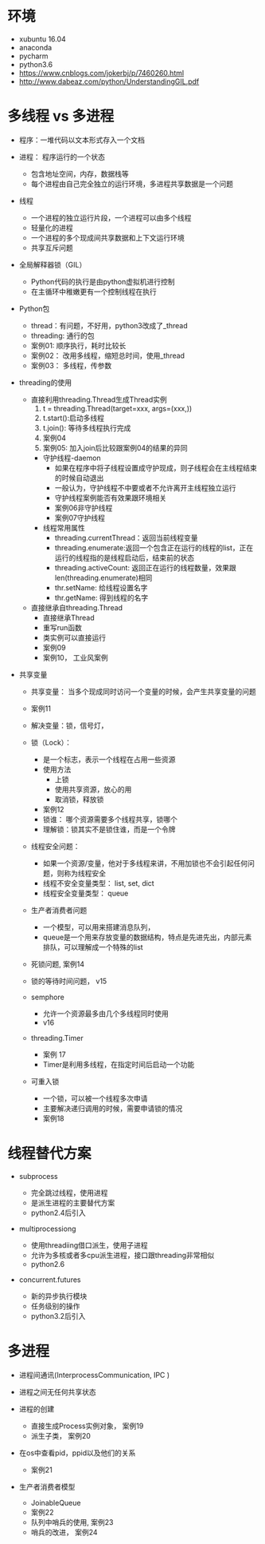 # 环境
- xubuntu 16.04
- anaconda
- pycharm
- python3.6
- https://www.cnblogs.com/jokerbj/p/7460260.html
- http://www.dabeaz.com/python/UnderstandingGIL.pdf

# 多线程 vs 多进程
- 程序：一堆代码以文本形式存入一个文档
- 进程： 程序运行的一个状态
    - 包含地址空间，内存，数据栈等
    - 每个进程由自己完全独立的运行环境，多进程共享数据是一个问题
- 线程
    - 一个进程的独立运行片段，一个进程可以由多个线程
    - 轻量化的进程
    - 一个进程的多个现成间共享数据和上下文运行环境
    - 共享互斥问题
- 全局解释器锁（GIL）
    - Python代码的执行是由python虚拟机进行控制
    - 在主循环中稚嫩更有一个控制线程在执行
  
- Python包
    - thread：有问题，不好用，python3改成了_thread
    -  threading: 通行的包
    - 案例01: 顺序执行，耗时比较长
    - 案例02： 改用多线程，缩短总时间，使用_thread
    - 案例03： 多线程，传参数
    
- threading的使用
    - 直接利用threading.Thread生成Thread实例
        1. t = threading.Thread(target=xxx, args=(xxx,))
        2. t.start():启动多线程
        3. t.join(): 等待多线程执行完成
        4. 案例04
        5. 案例05: 加入join后比较跟案例04的结果的异同
        - 守护线程-daemon
            - 如果在程序中将子线程设置成守护现成，则子线程会在主线程结束的时候自动退出
            - 一般认为，守护线程不中要或者不允许离开主线程独立运行
            - 守护线程案例能否有效果跟环境相关
            - 案例06非守护线程
            - 案例07守护线程            
        - 线程常用属性
            -  threading.currentThread：返回当前线程变量
            - threading.enumerate:返回一个包含正在运行的线程的list，正在运行的线程指的是线程启动后，结束前的状态
            - threading.activeCount: 返回正在运行的线程数量，效果跟 len(threading.enumerate)相同
            - thr.setName: 给线程设置名字
            - thr.getName: 得到线程的名字
    - 直接继承自threading.Thread
        - 直接继承Thread
        - 重写run函数
        - 类实例可以直接运行
        - 案例09
        - 案例10， 工业风案例
- 共享变量
    - 共享变量： 当多个现成同时访问一个变量的时候，会产生共享变量的问题
    - 案例11
    - 解决变量：锁，信号灯，
    - 锁（Lock）：
        - 是一个标志，表示一个线程在占用一些资源
        - 使用方法
            - 上锁
            - 使用共享资源，放心的用
            - 取消锁，释放锁
        - 案例12
        - 锁谁： 哪个资源需要多个线程共享，锁哪个
        - 理解锁：锁其实不是锁住谁，而是一个令牌
    - 线程安全问题：
        - 如果一个资源/变量，他对于多线程来讲，不用加锁也不会引起任何问题，则称为线程安全
        - 线程不安全变量类型： list, set, dict
        - 线程安全变量类型： queue
    - 生产者消费者问题
        - 一个模型，可以用来搭建消息队列， 
        - queue是一个用来存放变量的数据结构，特点是先进先出，内部元素排队，可以理解成一个特殊的list
    - 死锁问题, 案例14
    - 锁的等待时间问题， v15
    - semphore
        - 允许一个资源最多由几个多线程同时使用
        - v16
    - threading.Timer
        - 案例 17
        - Timer是利用多线程，在指定时间后启动一个功能
        
    - 可重入锁
        - 一个锁，可以被一个线程多次申请
        - 主要解决递归调用的时候，需要申请锁的情况
        - 案例18
        
# 线程替代方案
-  subprocess
    - 完全跳过线程，使用进程
    - 是派生进程的主要替代方案
    - python2.4后引入
- multiprocessiong
    - 使用threadiing借口派生，使用子进程
    - 允许为多核或者多cpu派生进程，接口跟threading非常相似
    - python2.6
    
- concurrent.futures
    - 新的异步执行模块
    - 任务级别的操作
    - python3.2后引入
# 多进程
- 进程间通讯(InterprocessCommunication, IPC )
- 进程之间无任何共享状态
- 进程的创建
    - 直接生成Process实例对象， 案例19
    - 派生子类， 案例20
    
- 在os中查看pid，ppid以及他们的关系              
    - 案例21
- 生产者消费者模型
    - JoinableQueue
    - 案例22
    - 队列中哨兵的使用, 案例23 
    - 哨兵的改进， 案例24
    
    
    
    
    
    
    
    
    
    
    
    
    
    
    
    
    
    
    
    
    
    
    
    
    
    